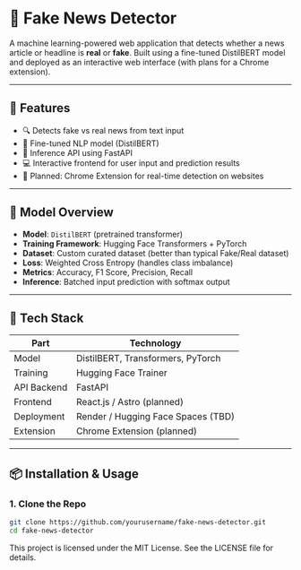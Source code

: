 # 📰 Fake News Detector

A machine learning-powered web application that detects whether a news article or headline is **real** or **fake**. Built using a fine-tuned DistilBERT model and deployed as an interactive web interface (with plans for a Chrome extension).

---

## 🚀 Features

- 🔍 Detects fake vs real news from text input
- 🧠 Fine-tuned NLP model (DistilBERT)
- 🧪 Inference API using FastAPI
- 💻 Interactive frontend for user input and prediction results
- 🧩 Planned: Chrome Extension for real-time detection on websites

---

## 🧠 Model Overview

- **Model**: `DistilBERT` (pretrained transformer)
- **Training Framework**: Hugging Face Transformers + PyTorch
- **Dataset**: Custom curated dataset (better than typical Fake/Real dataset)
- **Loss**: Weighted Cross Entropy (handles class imbalance)
- **Metrics**: Accuracy, F1 Score, Precision, Recall
- **Inference**: Batched input prediction with softmax output

---

## 🧰 Tech Stack

| Part         | Technology               |
|--------------|---------------------------|
| Model        | DistilBERT, Transformers, PyTorch |
| Training     | Hugging Face Trainer      |
| API Backend  | FastAPI                   |
| Frontend     | React.js / Astro (planned)|
| Deployment   | Render / Hugging Face Spaces (TBD) |
| Extension    | Chrome Extension (planned)|

---

## 📦 Installation & Usage

### 1. Clone the Repo
```bash
git clone https://github.com/yourusername/fake-news-detector.git
cd fake-news-detector
```


This project is licensed under the MIT License. See the LICENSE file for details.

